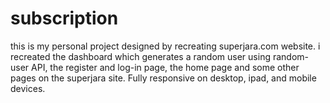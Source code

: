 # subscription
this is my personal project designed by recreating superjara.com website. i recreated the dashboard which generates a random user using random-user API, the register and log-in page, the home page and some other pages on the superjara site. Fully responsive on desktop, ipad, and mobile devices.
